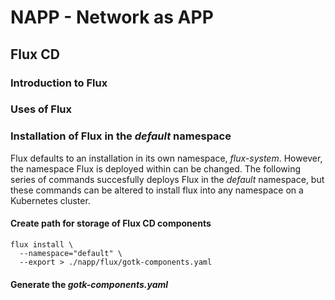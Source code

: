 # NAPP - Network as APP


## Flux CD

### Introduction to Flux

### Uses of Flux

### Installation of Flux in the *default* namespace

Flux defaults to an installation in its own namespace, *flux-system*.  However, the namespace Flux is deployed within can be changed.  The following series of commands succesfully deploys Flux in the *default* namespace, but these commands can be altered to install flux into any namespace on a Kubernetes cluster.

#### Create path for storage of Flux CD components

```
flux install \
  --namespace="default" \
  --export > ./napp/flux/gotk-components.yaml
```


#### Generate the *gotk-components.yaml* 